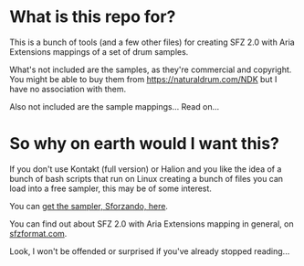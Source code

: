 # What is this repo for?

This is a bunch of tools (and a few other files) for creating SFZ 2.0 with Aria Extensions mappings of a set of
drum samples.

What's not included are the samples, as they're commercial and copyright.
You might be able to buy them from https://naturaldrum.com/NDK but I have no association with them.

Also not included are the sample mappings...  Read on...

# So why on earth would I want this?

If you don't use Kontakt (full version) or Halion and you like the idea of a bunch of bash scripts that run on Linux
creating a bunch of files you can load into a free sampler, this may be of some interest.

You can [get the sampler, Sforzando, here](https://www.plogue.com/products/sforzando.html).

You can find out about SFZ 2.0 with Aria Extensions mapping in general, on [sfzformat.com](https://sfzformat.com/).

Look, I won't be offended or surprised if you've already stopped reading...
